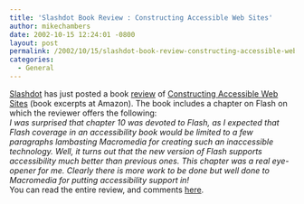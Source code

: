 ```yaml
---
title: 'Slashdot Book Review : Constructing Accessible Web Sites'
author: mikechambers
date: 2002-10-15 12:24:01 -0800
layout: post
permalink: /2002/10/15/slashdot-book-review-constructing-accessible-web-sites/
categories:
  - General
---
```



[Slashdot][1] has just posted a book [review][2] of [Constructing Accessible Web Sites][3]&nbsp;(book excerpts at Amazon). The book includes a chapter on Flash on which the reviewer offers the following:  
*I was surprised that chapter 10 was devoted to Flash, as I expected that Flash coverage in an accessibility book would be limited to a few paragraphs lambasting Macromedia for creating such an inaccessible technology. Well, it turns out that the new version of Flash supports accessibility much better than previous ones. This chapter was a real eye-opener for me. Clearly there is more work to be done but well done to Macromedia for putting accessibility support in!*  
You can read the entire review, and comments [here][2].

 [1]: http://www.slashdot.org
 [2]: http://books.slashdot.org/books/02/10/03/1336243.shtml?tid=99
 [3]: http://www.amazon.com/exec/obidos/tg/detail/-/1904151000/